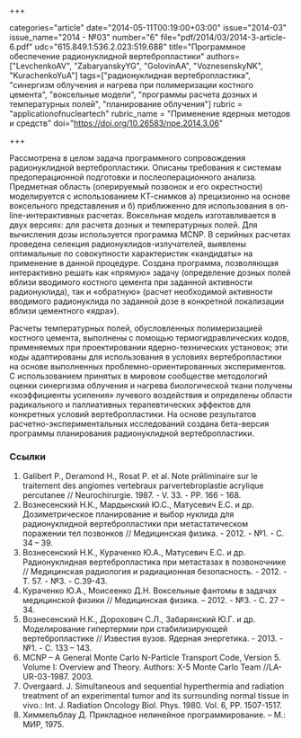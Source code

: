 +++

categories="article"
date="2014-05-11T00:19:00+03:00"
issue="2014-03"
issue_name="2014 - №03"
number="6"
file="pdf/2014/03/2014-3-article-6.pdf"
udc="615.849.1:536.2.023:519.688"
title="Программное обеспечение радионуклидной вертебропластики"
authors=["LevchenkoAV", "ZabaryanskyYG", "GolovinАА", "VoznesenskyNK", "KurachenkoYuA"]
tags=["радионуклидная вертебропластика", "синергизм облучения и нагрева при полимеризации костного цемента", "воксельные модели", "программы расчета дозных и температурных полей", "планирование облучения"]
rubric = "applicationofnucleartech"
rubric_name = "Применение ядерных методов и средств"
doi="https://doi.org/10.26583/npe.2014.3.06"

+++

Рассмотрена в целом задача программного сопровождения радионуклидной вертебропластики. Описаны требования к системам предоперационной подготовки и послеоперационного анализа. Предметная область (оперируемый позвонок и его окрестности) моделируется с использованием КТ-снимков а) прецизионно на основе воксельного представления и б) приближенно для использования в on-line-интерактивных расчетах. Воксельная модель изготавливается в двух версиях: для расчета дозных и температурных полей. Для вычисления дозы используется программа MCNP. В серийных расчетах проведена селекция радионуклидов-излучателей, выявлены оптимальные по совокупности характеристик «кандидаты» на применение в данной процедуре. Создана программа, позволяющая интерактивно решать как «прямую» задачу (определение дозных полей вблизи вводимого костного цемента при заданной активности радионуклида), так и «обратную» (расчет необходимой активности вводимого радионуклида по заданной дозе в конкретной локализации вблизи цементного «ядра»).

Расчеты температурных полей, обусловленных полимеризацией костного цемента, выполнены с помощью термогидравлических кодов, применяемых при проектировании ядерно-технических установок; эти коды адаптированы для использования в условиях вертебропластики на основе выполненных проблемно-ориентированных экспериментов. С использованием принятых в мировом сообществе методологий оценки синергизма облучения и нагрева биологической ткани получены «коэффициенты усиления» лучевого воздействия и определены области радикального и паллиативных терапевтических эффектов для конкретных условий вертебропластики. На основе результатов расчетно-экспериментальных исследований создана бета-версия программы планирования радионуклидной вертебропластики.

### Ссылки

1. Galibert P., Deramond H., Rosat P. et al. Note prйliminaire sur le traitement des angiomes vertebraux parvertebroplastie acrylique percutanee // Neurochirurgie. 1987. - V. 33. - PP. 166 - 168.
2. Вознесенский Н.К., Мардынский Ю.С., Матусевич Е.С. и др. Дозиметрическое планирование и выбор нуклида для радионуклидной вертебропластики при метастатическом поражении тел позвонков // Медицинская физика. - 2012. - №1. - С. 34 – 39.
3. Вознесенский Н.К., Кураченко Ю.А., Матусевич Е.С. и др. Радионуклидная вертебропластика при метастазах в позвоночнике // Медицинская радиология и радиационная безопасность. - 2012. - Т. 57. - №3. - С.39-43.
4. Кураченко Ю.А., Моисеенко Д.Н. Воксельные фантомы в задачах медицинской физики // Медицинская физика. – 2012. - №3. - С. 27 – 34.
5. Вознесенский Н.К., Дорохович С.Л., Забарянский Ю.Г. и др. Моделирование гипертермии при стабилизирующей вертебропластике // Известия вузов. Ядерная энергетика. - 2013. -№1. - С. 133 – 143.
6. MCNP – A General Monte Carlo N-Particle Transport Code, Version 5. Volume I: Overview and Theory. Authors: X-5 Monte Carlo Team //LA-UR-03-1987. 2003.
7. Overgaard. J. Simultaneous and sequential hyperthermia and radiation treatment of an experimental tumor and its surrounding normal tissue in vivo.: Int. J. Radiation Oncology Biol. Phys. 1980. Vol. 6, PP. 1507-1517.
8. Химмельблау Д. Прикладное нелинейное программирование. – М.: МИР, 1975.